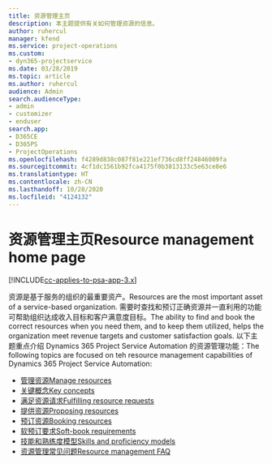 ```yaml
---
title: 资源管理主页
description: 本主题提供有关如何管理资源的信息。
author: ruhercul
manager: kfend
ms.service: project-operations
ms.custom:
- dyn365-projectservice
ms.date: 03/28/2019
ms.topic: article
ms.author: ruhercul
audience: Admin
search.audienceType:
- admin
- customizer
- enduser
search.app:
- D365CE
- D365PS
- ProjectOperations
ms.openlocfilehash: f4289d838c087f81e221ef736cd8ff24846009fa
ms.sourcegitcommit: 4cf1dc1561b92fca4175f0b3813133c5e63ce8e6
ms.translationtype: HT
ms.contentlocale: zh-CN
ms.lasthandoff: 10/28/2020
ms.locfileid: "4124132"
---
```

# <a name="resource-management-home-page"></a><span data-ttu-id="fd503-103">资源管理主页</span><span class="sxs-lookup"><span data-stu-id="fd503-103">Resource management home page</span></span>

[!INCLUDE[cc-applies-to-psa-app-3.x](../includes/cc-applies-to-psa-app-3x.md)]

<span data-ttu-id="fd503-104">资源是基于服务的组织的最重要资产。</span><span class="sxs-lookup"><span data-stu-id="fd503-104">Resources are the most important asset of a service-based organization.</span></span> <span data-ttu-id="fd503-105">需要时查找和预订正确资源并一直利用的功能可帮助组织达成收入目标和客户满意度目标。</span><span class="sxs-lookup"><span data-stu-id="fd503-105">The ability to find and book the correct resources when you need them, and to keep them utilized, helps the organization meet revenue targets and customer satisfaction goals.</span></span> <span data-ttu-id="fd503-106">以下主题重点介绍 Dynamics 365 Project Service Automation 的资源管理功能：</span><span class="sxs-lookup"><span data-stu-id="fd503-106">The following topics are focused on teh resource management capabilities of Dynamics 365 Project Service Automation:</span></span>

- [<span data-ttu-id="fd503-107">管理资源</span><span class="sxs-lookup"><span data-stu-id="fd503-107">Manage resources</span></span>](manage-resources.md)
- [<span data-ttu-id="fd503-108">关键概念</span><span class="sxs-lookup"><span data-stu-id="fd503-108">Key concepts</span></span>](reports-key-concepts.md)
- [<span data-ttu-id="fd503-109">满足资源请求</span><span class="sxs-lookup"><span data-stu-id="fd503-109">Fulfilling resource requests</span></span>](resource-management-fulfill-requests.md)
- [<span data-ttu-id="fd503-110">提供资源</span><span class="sxs-lookup"><span data-stu-id="fd503-110">Proposing resources</span></span>](resource-management-propose-resources.md)
- [<span data-ttu-id="fd503-111">预订资源</span><span class="sxs-lookup"><span data-stu-id="fd503-111">Booking resources</span></span>](resource-management-book-resources-scheduleboard.md)
- [<span data-ttu-id="fd503-112">软预订要求</span><span class="sxs-lookup"><span data-stu-id="fd503-112">Soft-book requirements</span></span>](resource-management-softbook-requirements.md)
- [<span data-ttu-id="fd503-113">技能和熟练度模型</span><span class="sxs-lookup"><span data-stu-id="fd503-113">Skills and proficiency models</span></span>](resource-management-skills-proficiency.md)
- [<span data-ttu-id="fd503-114">资源管理常见问题</span><span class="sxs-lookup"><span data-stu-id="fd503-114">Resource management FAQ</span></span>](resource-management-faq.md)
